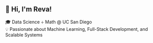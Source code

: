 ## 👋 Hi, I'm Reva!

🎓 Data Science ÷ Math @ UC San Diego  
💡 Passionate about Machine Learning, Full-Stack Development, and Scalable Systems

<!-- Proudly created with GPRM ( https://gprm.itsvg.in ) -->
